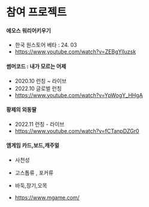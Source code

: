 # 참여 프로젝트

#### 에오스 워리어키우기

- 한국 원스토어 베타 : 24. 03
- https://www.youtube.com/watch?v=ZEBgYlluzsk

#### 썸머코드 : 내가 모르는 어제

- 2020.10 런칭 ~ 라이브
- 2022.10 글로벌 런칭
- https://www.youtube.com/watch?v=YpWogY_HHgA

#### 황제의 외동딸 

- 2022.11 런칭 -  라이브
- https://www.youtube.com/watch?v=fCTanpDZGr0

#### 엠게임 카드,보드,캐주얼

- 사천성

- 고스톱류 , 포커류

- 바둑,장기,오목

- https://www.mgame.com/